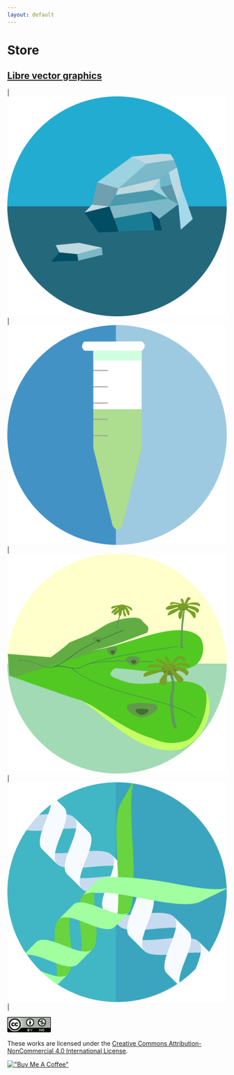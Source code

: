 ```yaml
---
layout: default
---
```


# Store

## [Libre vector graphics](https://github.com/jeffersonfparil/kungAnikAnik)

|[![](/img/icebergs_001.svg)](https://github.com/jeffersonfparil/kungAnikAnik)|[![](/img/eppy_tube_001.svg)](https://github.com/jeffersonfparil/kungAnikAnik)|[![](/img/marchantia_001.svg)](https://github.com/jeffersonfparil/kungAnikAnik)|[![](/img/grass_DNA.svg)](https://github.com/jeffersonfparil/kungAnikAnik)|

<img src="/icons/creative_commons.png" width="100"/>

These works are licensed under the [Creative Commons Attribution-NonCommercial 4.0 International License](https://creativecommons.org/licenses/by-nc/4.0/).


[!["Buy Me A Coffee"](https://www.buymeacoffee.com/assets/img/custom_images/orange_img.png)](https://www.buymeacoffee.com/jeffersonfparil)
